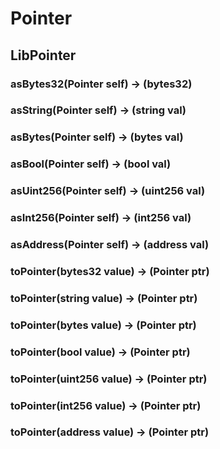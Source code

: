 # Pointer

## LibPointer

### **asBytes32(Pointer self) &rarr; (bytes32)**



### **asString(Pointer self) &rarr; (string val)**



### **asBytes(Pointer self) &rarr; (bytes val)**



### **asBool(Pointer self) &rarr; (bool val)**



### **asUint256(Pointer self) &rarr; (uint256 val)**



### **asInt256(Pointer self) &rarr; (int256 val)**



### **asAddress(Pointer self) &rarr; (address val)**



### **toPointer(bytes32 value) &rarr; (Pointer ptr)**



### **toPointer(string value) &rarr; (Pointer ptr)**



### **toPointer(bytes value) &rarr; (Pointer ptr)**



### **toPointer(bool value) &rarr; (Pointer ptr)**



### **toPointer(uint256 value) &rarr; (Pointer ptr)**



### **toPointer(int256 value) &rarr; (Pointer ptr)**



### **toPointer(address value) &rarr; (Pointer ptr)**



